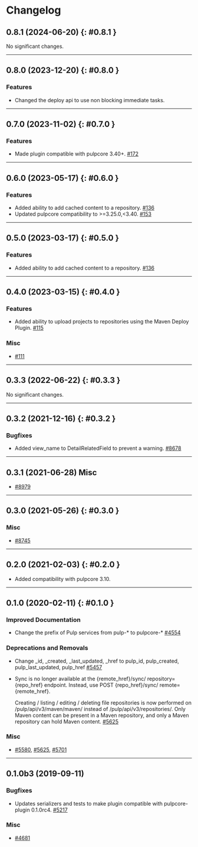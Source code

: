 # Changelog

[//]: # (You should *NOT* be adding new change log entries to this file, this)
[//]: # (file is managed by towncrier. You *may* edit previous change logs to)
[//]: # (fix problems like typo corrections or such.)
[//]: # (To add a new change log entry, please see the contributing docs.)
[//]: # (WARNING: Don't drop the towncrier directive!)

[//]: # (towncrier release notes start)

## 0.8.1 (2024-06-20) {: #0.8.1 }


No significant changes.

---

## 0.8.0 (2023-12-20) {: #0.8.0 }

### Features

-   Changed the deploy api to use non blocking immediate tasks.

---

## 0.7.0 (2023-11-02) {: #0.7.0 }

### Features

-   Made plugin compatible with pulpcore 3.40+.
    [#172](https://pulp.plan.io/issues/172)

---

## 0.6.0 (2023-05-17) {: #0.6.0 }

### Features

-   Added ability to add cached content to a repository.
    [#136](https://pulp.plan.io/issues/136)
-   Updated pulpcore compatibility to >=3.25.0,<3.40.
    [#153](https://pulp.plan.io/issues/153)

---

## 0.5.0 (2023-03-17) {: #0.5.0 }

### Features

-   Added ability to add cached content to a repository.
    [#136](https://pulp.plan.io/issues/136)

---

## 0.4.0 (2023-03-15) {: #0.4.0 }

### Features

-   Added ability to upload projects to repositories using the Maven Deploy Plugin.
    [#115](https://pulp.plan.io/issues/115)

### Misc

-   [#111](https://pulp.plan.io/issues/111)

---

## 0.3.3 (2022-06-22) {: #0.3.3 }

No significant changes.

---

## 0.3.2 (2021-12-16) {: #0.3.2 }

### Bugfixes

-   Added view_name to DetailRelatedField to prevent a warning.
    [#8678](https://pulp.plan.io/issues/8678)

---

0.3.1 (2021-06-28)
Misc
---

-   [#8979](https://pulp.plan.io/issues/8979)

---

## 0.3.0 (2021-05-26) {: #0.3.0 }

### Misc

-   [#8745](https://pulp.plan.io/issues/8745)

---

## 0.2.0 (2021-02-03) {: #0.2.0 }

-   Added compatibility with pulpcore 3.10.

---

## 0.1.0 (2020-02-11) {: #0.1.0 }

### Improved Documentation

-   Change the prefix of Pulp services from pulp-* to pulpcore-*
    [#4554](https://pulp.plan.io/issues/4554)

### Deprecations and Removals

-   Change _id, _created, _last_updated, _href to pulp_id, pulp_created, pulp_last_updated, pulp_href
    [#5457](https://pulp.plan.io/issues/5457)

-   Sync is no longer available at the {remote_href}/sync/ repository={repo_href} endpoint. Instead, use POST {repo_href}/sync/ remote={remote_href}.

    Creating / listing / editing / deleting file repositories is now performed on /pulp/api/v3/maven/maven/ instead of /pulp/api/v3/repositories/. Only Maven content can be present in a Maven repository, and only a Maven repository can hold Maven content.
    [#5625](https://pulp.plan.io/issues/5625)

### Misc

-   [#5580](https://pulp.plan.io/issues/5580), [#5625](https://pulp.plan.io/issues/5625), [#5701](https://pulp.plan.io/issues/5701)

---

## 0.1.0b3 (2019-09-11)

### Bugfixes

-   Updates serializers and tests to make plugin compatible with pulpcore-plugin 0.1.0rc4.
    [#5217](https://pulp.plan.io/issues/5217)

### Misc

-   [#4681](https://pulp.plan.io/issues/4681)
